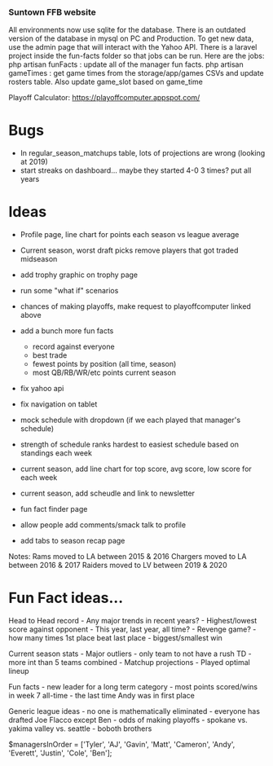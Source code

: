 ### Suntown FFB website

All environments now use sqlite for the database. There is an outdated version of the database in mysql on PC and Production.
To get new data, use the admin page that will interact with the Yahoo API. 
There is a laravel project inside the fun-facts folder so that jobs can be run. Here are the jobs:
php artisan funFacts : update all of the manager fun facts. 
php artisan gameTimes : get game times from the storage/app/games CSVs and update rosters table. Also update game_slot based on game_time

Playoff Calculator: https://playoffcomputer.appspot.com/

# Bugs
- In regular_season_matchups table, lots of projections are wrong (looking at 2019)
- start streaks on dashboard... maybe they started 4-0 3 times? put all years

# Ideas

- Profile page, line chart for points each season vs league average
- Current season, worst draft picks remove players that got traded midseason
- add trophy graphic on trophy page
- run some "what if" scenarios
- chances of making playoffs, make request to playoffcomputer linked above
- add a bunch more fun facts
    - record against everyone
    - best trade
    - fewest points by position (all time, season)
    - most QB/RB/WR/etc points current season

- fix yahoo api
- fix navigation on tablet
- mock schedule with dropdown (if we each played that manager's schedule)
- strength of schedule ranks hardest to easiest schedule based on standings each week
- current season, add line chart for top score, avg score, low score for each week
- current season, add scheudle and link to newsletter
- fun fact finder page
- allow people add comments/smack talk to profile
- add tabs to season recap page

Notes:
Rams moved to LA between 2015 & 2016
Chargers moved to LA between 2016 & 2017
Raiders moved to LV between 2019 & 2020


# Fun Fact ideas...

Head to Head record
    - Any major trends in recent years?
    - Highest/lowest score against opponent
        - This year, last year, all time?
    - Revenge game? 
    - how many times 1st place beat last place
    - biggest/smallest win
    
Current season stats
    - Major outliers
        - only team to not have a rush TD
        - more int than 5 teams combined
    - Matchup projections
    - Played optimal lineup

Fun facts
    - new leader for a long term category
    - most points scored/wins in week 7 all-time
    - the last time Andy was in first place

Generic league ideas
    - no one is mathematically eliminated
    - everyone has drafted Joe Flacco except Ben
    - odds of making playoffs
    - spokane vs. yakima valley vs. seattle
    - boboth brothers


$managersInOrder = ['Tyler', 'AJ', 'Gavin', 'Matt', 'Cameron', 'Andy', 'Everett', 'Justin', 'Cole', 'Ben'];

